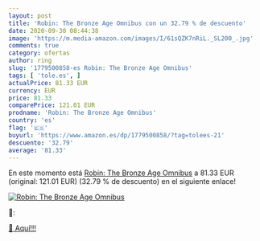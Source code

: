 ```yaml
---
layout: post
title: 'Robin: The Bronze Age Omnibus con un 32.79 % de descuento'
date: 2020-09-30 08:44:38
image: 'https://m.media-amazon.com/images/I/61sQZK7nRiL._SL200_.jpg'
comments: true
category: ofertas
author: ring
slug: '1779500858-es Robin: The Bronze Age Omnibus'
tags: [ 'tole.es', ]
actualPrice: 81.33 EUR
currency: EUR
price: 81.33
comparePrice: 121.01 EUR
prodname: 'Robin: The Bronze Age Omnibus'
country: 'es'
flag: '🇪🇸'
buyurl: 'https://www.amazon.es/dp/1779500858/?tag=tolees-21'
descuento: '32.79'
average: '81.33'
---
```


En este momento está [Robin: The Bronze Age Omnibus](https://www.amazon.es/dp/1779500858/?tag=tolees-21) a 81.33 EUR (original: 121.01 EUR) (32.79 %  de descuento) en el siguiente enlace!

[![Robin: The Bronze Age Omnibus](https://m.media-amazon.com/images/I/61sQZK7nRiL._SL200_.jpg)](https://www.amazon.es/dp/1779500858/?tag=tolees-21)

🔎:


[🛒 Aquí!!!](https://www.amazon.es/dp/1779500858/?tag=tolees-21)
